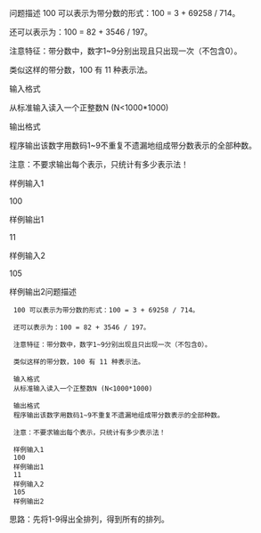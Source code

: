 问题描述
100 可以表示为带分数的形式：100 = 3 + 69258 / 714。

还可以表示为：100 = 82 + 3546 / 197。

注意特征：带分数中，数字1~9分别出现且只出现一次（不包含0）。

类似这样的带分数，100 有 11 种表示法。

输入格式

从标准输入读入一个正整数N (N<1000*1000)

输出格式

程序输出该数字用数码1~9不重复不遗漏地组成带分数表示的全部种数。

注意：不要求输出每个表示，只统计有多少表示法！

样例输入1

100

样例输出1

11

样例输入2

105

样例输出2问题描述

     100 可以表示为带分数的形式：100 = 3 + 69258 / 714。
     
     还可以表示为：100 = 82 + 3546 / 197。
     
     注意特征：带分数中，数字1~9分别出现且只出现一次（不包含0）。
     
     类似这样的带分数，100 有 11 种表示法。
     
     输入格式
     从标准输入读入一个正整数N (N<1000*1000)
     
     输出格式
     程序输出该数字用数码1~9不重复不遗漏地组成带分数表示的全部种数。
     
     注意：不要求输出每个表示，只统计有多少表示法！
     
     样例输入1
     100
     样例输出1
     11
     样例输入2
     105
     样例输出2
     
思路：先将1-9得出全排列，得到所有的排列。
 